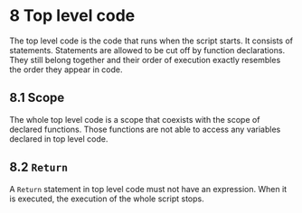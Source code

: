 # 8 Top level code

The top level code is the code that runs when the script starts. It consists of statements. Statements are allowed to be cut off by function declarations. They still belong together and their order of execution exactly resembles the order they appear in code.

## 8.1 Scope

The whole top level code is a scope that coexists with the scope of declared functions. Those functions are not able to access any variables declared in top level code.

## 8.2 `Return`

A `Return` statement in top level code must not have an expression. When it is executed, the execution of the whole script stops.